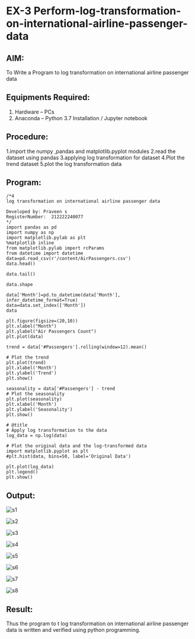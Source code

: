 # EX-3 Perform-log-transformation-on-international-airline-passenger-data
## AIM:
To Write a Program to log transformation on international airline passenger data

## Equipments Required:
1. Hardware – PCs
2. Anaconda – Python 3.7 Installation / Jupyter notebook

## Procedure:
   1.import the numpy ,pandas and matplotlib.pyplot modules
   2.read the dataset using pandas
   3.applying log transformation for dataset
   4.Plot the trend dataset 
   5.plot the log transformation data


## Program:
```
/*4
log transformation on international airline passenger data

Developed by: Praveen s
RegisterNumber:  212222240077
*/
import pandas as pd
import numpy as np
import matplotlib.pylab as plt
%matplotlib inline
from matplotlib.pylab import rcParams
from datetime import datetime
data=pd.read_csv(r'/content/AirPassengers.csv')
data.head()

data.tail()

data.shape

data['Month']=pd.to_datetime(data['Month'], infer_datetime_format=True)
data=data.set_index(['Month'])
data

plt.figure(figsize=(20,10))
plt.xlabel("Month")
plt.ylabel("Air Passengers Count")
plt.plot(data)

trend = data['#Passengers'].rolling(window=12).mean()

# Plot the trend
plt.plot(trend)
plt.xlabel('Month')
plt.ylabel('Trend')
plt.show()

seasonality = data['#Passengers'] - trend
# Plot the seasonality
plt.plot(seasonality)
plt.xlabel('Month')
plt.ylabel('Seasonality')
plt.show()

# @title
# Apply log transformation to the data
log_data = np.log(data)

# Plot the original data and the log-transformed data
import matplotlib.pyplot as plt
#plt.hist(data, bins=50, label='Original Data')

plt.plot(log_data)
plt.legend()
plt.show()

```
## Output:



![s1](https://github.com/praveenst13/Perform-log-transformation-on-international-airline-passenger-data/assets/118787793/9056b407-96a2-4a7b-bc0b-a70cc5c764bd)



![s2](https://github.com/praveenst13/Perform-log-transformation-on-international-airline-passenger-data/assets/118787793/217dde8b-6f82-422d-aedd-a111a7ad9b4f)

![s3](https://github.com/praveenst13/Perform-log-transformation-on-international-airline-passenger-data/assets/118787793/477f6b91-f630-4bac-9bcc-7d612ef580f0)


![s4](https://github.com/praveenst13/Perform-log-transformation-on-international-airline-passenger-data/assets/118787793/087386e1-93c0-4b22-8c66-265df824f5ab)



![s5](https://github.com/praveenst13/Perform-log-transformation-on-international-airline-passenger-data/assets/118787793/71aaa752-885d-4d3c-9e06-0ed830324d10)




![s6](https://github.com/praveenst13/Perform-log-transformation-on-international-airline-passenger-data/assets/118787793/f16acb98-34b4-4403-bee0-6ec0574b1056)

![s7](https://github.com/praveenst13/Perform-log-transformation-on-international-airline-passenger-data/assets/118787793/ce508465-5bed-44aa-a9b2-97cc1d162b96)


![s8](https://github.com/praveenst13/Perform-log-transformation-on-international-airline-passenger-data/assets/118787793/55f5199e-e9b6-4e10-b399-d0dd0d7cd4d9)




























## Result:
Thus the program to t log transformation on international airline passenger data is written and
verified using python programming.
